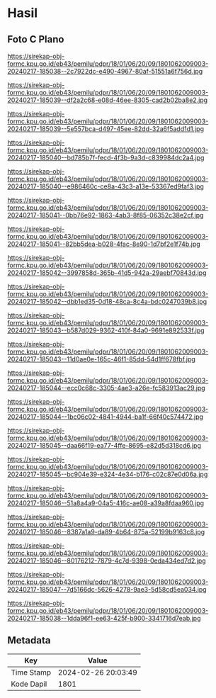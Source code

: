 # Hasil

## Foto C Plano

https://sirekap-obj-formc.kpu.go.id/eb43/pemilu/pdpr/18/01/06/20/09/1801062009003-20240217-185038--2c7922dc-e490-4967-80af-51551a6f756d.jpg

https://sirekap-obj-formc.kpu.go.id/eb43/pemilu/pdpr/18/01/06/20/09/1801062009003-20240217-185039--df2a2c68-e08d-46ee-8305-cad2b02ba8e2.jpg

https://sirekap-obj-formc.kpu.go.id/eb43/pemilu/pdpr/18/01/06/20/09/1801062009003-20240217-185039--5e557bca-d497-45ee-82dd-32a6f5add1d1.jpg

https://sirekap-obj-formc.kpu.go.id/eb43/pemilu/pdpr/18/01/06/20/09/1801062009003-20240217-185040--bd785b7f-fecd-4f3b-9a3d-c839984dc2a4.jpg

https://sirekap-obj-formc.kpu.go.id/eb43/pemilu/pdpr/18/01/06/20/09/1801062009003-20240217-185040--e986460c-ce8a-43c3-a13e-53367ed9faf3.jpg

https://sirekap-obj-formc.kpu.go.id/eb43/pemilu/pdpr/18/01/06/20/09/1801062009003-20240217-185041--0bb76e92-1863-4ab3-8f85-06352c38e2cf.jpg

https://sirekap-obj-formc.kpu.go.id/eb43/pemilu/pdpr/18/01/06/20/09/1801062009003-20240217-185041--82bb5dea-b028-4fac-8e90-1d7bf2e1f74b.jpg

https://sirekap-obj-formc.kpu.go.id/eb43/pemilu/pdpr/18/01/06/20/09/1801062009003-20240217-185042--3997858d-365b-41d5-942a-29aebf70843d.jpg

https://sirekap-obj-formc.kpu.go.id/eb43/pemilu/pdpr/18/01/06/20/09/1801062009003-20240217-185042--dbb1ed35-0d18-48ca-8c4a-bdc0247039b8.jpg

https://sirekap-obj-formc.kpu.go.id/eb43/pemilu/pdpr/18/01/06/20/09/1801062009003-20240217-185043--b587d029-9362-410f-84a0-9691e892533f.jpg

https://sirekap-obj-formc.kpu.go.id/eb43/pemilu/pdpr/18/01/06/20/09/1801062009003-20240217-185043--11d0ae0e-165c-46f1-85dd-54d1ff678fbf.jpg

https://sirekap-obj-formc.kpu.go.id/eb43/pemilu/pdpr/18/01/06/20/09/1801062009003-20240217-185044--ecc0c68c-3305-4ae3-a26e-fc583913ac29.jpg

https://sirekap-obj-formc.kpu.go.id/eb43/pemilu/pdpr/18/01/06/20/09/1801062009003-20240217-185044--1bc06c02-4841-4944-ba1f-66f40c574472.jpg

https://sirekap-obj-formc.kpu.go.id/eb43/pemilu/pdpr/18/01/06/20/09/1801062009003-20240217-185045--daa66f19-ea77-4ffe-8695-e82d5d318cd6.jpg

https://sirekap-obj-formc.kpu.go.id/eb43/pemilu/pdpr/18/01/06/20/09/1801062009003-20240217-185045--bc904e39-e324-4e34-b176-c02c87e0d06a.jpg

https://sirekap-obj-formc.kpu.go.id/eb43/pemilu/pdpr/18/01/06/20/09/1801062009003-20240217-185046--51a8a4a9-04a5-416c-ae08-a39a8fdaa960.jpg

https://sirekap-obj-formc.kpu.go.id/eb43/pemilu/pdpr/18/01/06/20/09/1801062009003-20240217-185046--8387a1a9-da89-4b64-875a-52199b9163c8.jpg

https://sirekap-obj-formc.kpu.go.id/eb43/pemilu/pdpr/18/01/06/20/09/1801062009003-20240217-185046--80176212-7879-4c7d-9398-0eda434ed7d2.jpg

https://sirekap-obj-formc.kpu.go.id/eb43/pemilu/pdpr/18/01/06/20/09/1801062009003-20240217-185047--7d5166dc-5626-4278-9ae3-5d58cd5ea034.jpg

https://sirekap-obj-formc.kpu.go.id/eb43/pemilu/pdpr/18/01/06/20/09/1801062009003-20240217-185038--1dda96f1-ee63-425f-b900-3341716d7eab.jpg


## Metadata

| Key        | Value               |
| ---------- | ------------------- |
| Time Stamp | 2024-02-26 20:03:49 |
| Kode Dapil | 1801                |



